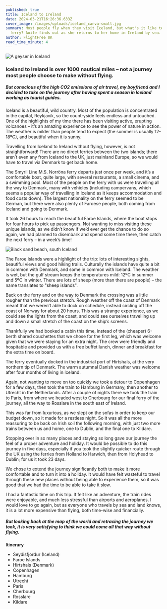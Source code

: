 ```yaml
---
published: true
title: Iceland to Ireland
date: 2024-03-21T16:26:36.633Z
cover_image: /images/uploads/iceland_canva-small.jpg
summary: Most people fly when they visit Iceland, but what's it like to take the
  ferry? Aoife finds out as she returns to her home in Ireland by sea.
author: FlightFree UK
read_time_minute: 4
---
```

![](/images/uploads/iceland_canva.jpg "A geyser in Iceland")

### Iceland to Ireland is over 1000 nautical miles – not a journey most people choose to make without flying.

##### But conscious of the high CO2 emissions of air travel, my boyfriend and I decided to take on the journey after having spent a season in Iceland working as tourist guides.

Iceland is a beautiful, wild country. Most of the population is concentrated in the capital, Reykjavik, so the countryside feels endless and untouched. One of the highlights of my time there has been visiting active, erupting volcanoes – it’s an amazing experience to see the power of nature in action. The weather is milder than people tend to expect (the summer is usually 12-18ºC), and beautiful when it is sunny.

Travelling from Iceland to Ireland without flying, however, is not straightforward! There are no direct ferries between the two islands; there aren’t even any from Iceland to the UK, just mainland Europe, so we would have to travel via Denmark to get back home.

The Smyril Line M.S. Norröna ferry departs just once per week, and it’s a comfortable boat, quite large, with several restaurants, a small cinema, and a swimming pool. Most of the people on the ferry with us were travelling all the way to Denmark, many with vehicles (including campervans, which seems a popular way of travelling in Iceland as it keeps accommodation and food costs down). The largest nationality on the ferry seemed to be German, but there were also plenty of Faroese people, both coming from Iceland and going to Denmark.

It took 26 hours to reach the beautiful Faroe Islands, where the boat stops for four hours to pick up passengers. Not wanting to miss visiting these unique islands, as we didn’t know if we’d ever get the chance to do so again, we had planned to disembark and spend some time there, then catch the next ferry – in a week’s time!

![](/images/uploads/black_sand_beach_iceland_akiernan.jpg "Black sand beach, south Iceland")

The Faroe Islands were a highlight of the trip: lots of interesting sights, beautiful views and good hiking trails. Culturally the islands have quite a bit in common with Denmark, and some in common with Iceland. The weather is wet, but the gulf stream keeps the temperatures mild: 12ºC in summer and 5ºC in winter. There are lots of sheep (more than there are people) – the name translates to "sheep islands". 

Back on the ferry and on the way to Denmark the crossing was a little rougher than the previous stretch. Rough weather off the coast of Denmark meant that we weren’t able to dock on schedule, instead circling off the coast of Norway for about 20 hours. This was a strange experience, as we could see the lights from the coast, and could see ourselves travelling up and down a small stretch of the coast on the ship’s screens. 

Thankfully we had booked a cabin this time, instead of the (cheaper) 6-berth shared couchettes that we chose for the first leg, which was welcome given that we were staying for an extra night. The crew were friendly and hospitable and provided us with a free buffet lunch, dinner and breakfast for the extra time on board.

The ferry eventually docked in the industrial port of Hirtshals, at the very northern tip of Denmark. The warm autumnal Danish weather was welcome after four months of living in Iceland. 

Again, not wanting to move on too quickly we took a detour to Copenhagen for a few days, then took the train to Hamburg in Germany, then another to Utrecht in the Netherlands. After a couple of nights there we took the train to Paris, from where we headed west to Cherbourg for our final ferry of the journey, all the way to Rosslare in the south east of Ireland. 

This was far from luxurious, as we slept on the sofas in order to keep our budget down, so it made for a restless night. So it was all the more reassuring to be back on Irish soil the following morning, with just two more trains between us and home, one to Dublin, and the final one to Kildare.

Stopping over in so many places and staying so long gave our journey the feel of a proper adventure and holiday. It would be possible to do this journey in five days, especially if you took the slightly quicker route through the UK using the ferries from Holland to Harwich, then from Holyhead to Dublin; for us it took 23 days. 

We chose to extend the journey significantly both to make it more comfortable and to turn it into a holiday. It would have felt wasteful to travel through these new places without being able to experience them, so it was good that we had the time to be able to take it slow.

I had a fantastic time on this trip. It felt like an adventure, the train rides were enjoyable, and much less stressful than airports and aeroplanes. I would love to go again, but as everyone who travels by sea and land knows, it is a lot more expensive than flying, both time-wise and financially. 

##### But looking back at the map of the world and retracing the journey we took, it is very satisfying to think we could come all that way without flying.

**I﻿tinerary**

* Seydisfjordur (I﻿celand)
* F﻿aroe Islands
* H﻿irtshals (Denmark)
* C﻿openhagen
* H﻿amburg
* U﻿trecht
* P﻿aris
* C﻿herbourg
* R﻿osslare
* K﻿ildare